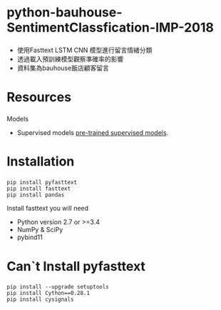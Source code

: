# python-bauhouse-SentimentClassfication-IMP-2018
###
* 使用Fasttext LSTM CNN 模型進行留言情緒分類
* 透過載入預訓練模型觀察準確率的影響
* 資料集為bauhouse飯店顧客留言


# Resources
###
Models
* Supervised models [pre-trained supervised models](https://fasttext.cc/docs/en/supervised-models.html).


# Installation
###
```
pip install pyfasttext
pip install fasttext
pip install pandas
```

Install fasttext you will need
* Python version 2.7 or >=3.4
* NumPy & SciPy
* pybind11

# Can`t Install pyfasttext
###
```
pip install --upgrade setuptools
pip install Cython==0.28.1
pip install cysignals
```

